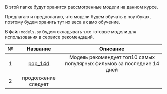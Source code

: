  В этой папке будут хранится рассмотренные модели на данном курсе.
 
Предлагаю и предполагаю, что модели будем обучать в ноутбуках, поэтому будем хранить тут их веса и само обучение. 

В файл `models.py` будем складывать уже готовые модели для использования в сервисе рекомендаций.

| №   | Название  |Описание  |
|:---:|:---:      |:---:     |
| 1   | [pop_14d](HW1_MTS_reco.ipynb) | Модель рекомендует топ10 самых популярных фильмов за последние 14 дней|
| 2   | продолжение следует| |
